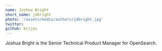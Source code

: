 ```yaml
---
name: Joshua Bright
short_name: jdbright
photo: '/assets/media/authors/jdbright.jpg'
twitter:
github: brijos
---
```


Joshua Bright is the Senior Technical Product Manager for OpenSearch. 
